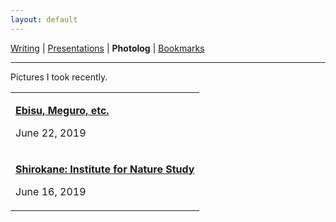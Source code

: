 ```yaml
---
layout: default
---
```

<a href="https://amitlan.github.io/writing">Writing</a> | <a href="https://amitlan.github.io/talks">Presentations</a> | <b>Photolog</b> | <a href="https://amitlan.github.io/bookmarks">Bookmarks</a>
<hr>
Pictures I took recently.

<table>
  <tr>
    <td><p><a href="ebisu-meguro.html"><b>Ebisu, Meguro, etc.</b></a></p><p>June 22, 2019</p></td>
  </tr>
  <tr>
    <td><p><a href="shirokane.html"><b>Shirokane: Institute for Nature Study</b></a></p><p>June 16, 2019</p></td>
  </tr>
</table>
